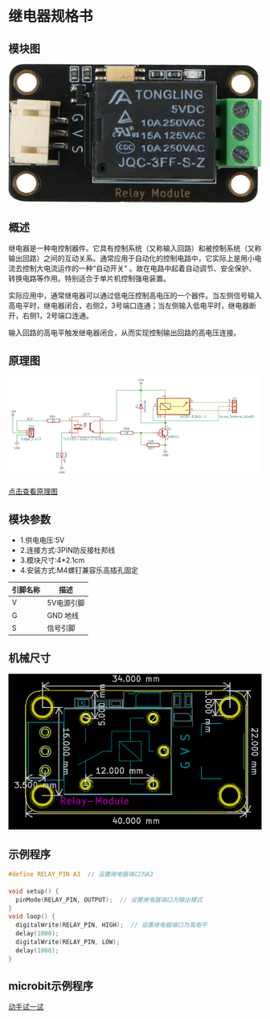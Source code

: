 # 继电器规格书

## 模块图

![Relay Module](picture/RelayModule.png)

## 概述

​         继电器是一种电控制器件。它具有控制系统（又称输入回路）和被控制系统（又称输出回路）之间的互动关系。通常应用于自动化的控制电路中，它实际上是用小电流去控制大电流运作的一种“自动开关” 。故在电路中起着自动调节、安全保护、转换电路等作用。特别适合于单片机控制强电装置。

实际应用中，通常继电器可以通过低电压控制高电压的一个器件。当左侧信号输入高电平时，继电器闭合，右侧2，3号端口连通；当左侧输入低电平时，继电器断开，右侧1，2号端口连通。

输入回路的高电平触发继电器闭合，从而实现控制输出回路的高电压连接。

## 原理图

![07](picture/07.png)

<a href="zh-cn/ph2.0_sensors/actuators/relayModule/relay.pdf" target="_blank">点击查看原理图</a>

## 模块参数

* 1.供电电压:5V
* 2.连接方式:3PIN防反接杜邦线
* 3.模块尺寸:4*2.1cm
* 4.安装方式:M4螺钉兼容乐高插孔固定

| 引脚名称 | 描述       |
| -------- | ---------- |
| V        | 5V电源引脚 |
| G        | GND 地线   |
| S        | 信号引脚   |

## 机械尺寸

![02](picture/02.png)

## 示例程序

```c
#define RELAY_PIN A3  // 设置继电器端口为A3

void setup() {
  pinMode(RELAY_PIN, OUTPUT);  // 设置继电器端口为输出模式
}
void loop() {
  digitalWrite(RELAY_PIN, HIGH);  // 设置继电器端口为高电平
  delay(1000);
  digitalWrite(RELAY_PIN, LOW);
  delay(1000);
}
```

## microbit示例程序

<a href="https://makecode.microbit.org/_49YhAp1C2f4d" target="_blank">动手试一试</a>
